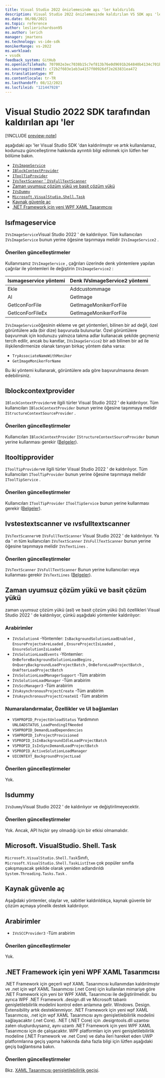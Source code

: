 ```yaml
---
title: Visual Studio 2022 önizlemesinde apı 'ler kaldırıldı
description: Visual Studio 2022 önizlemesinde kaldırılan VS SDK apı 'leri hakkında bilgi edinmek için uzantıları güncelleştirme Visual Studio 2022 önizleme ile çalışacak uzantı yazarları.
ms.date: 06/08/2021
ms.topic: reference
author: leslierichardson95
ms.author: lerich
manager: jmartens
ms.technology: vs-ide-sdk
monikerRange: vs-2022
ms.workload:
- vssdk
feedback_system: GitHub
ms.openlocfilehash: 707002e3ec7038b15c7ef813b76e0d9691b264840b4134c701b2fbedbed51df1
ms.sourcegitcommit: c72b2f603e1eb3a4157f00926df2e263831ea472
ms.translationtype: MT
ms.contentlocale: tr-TR
ms.lasthandoff: 08/12/2021
ms.locfileid: "121447928"
---
```

# <a name="visual-studio-2022-sdk-removed-apis"></a>Visual Studio 2022 SDK tarafından kaldırılan apı 'ler

[!INCLUDE [preview-note](../includes/preview-note.md)]

aşağıdaki apı 'ler Visual Studio SDK 'dan kaldırılmıştır ve artık kullanılamaz, kodunuzu güncelleştirme hakkında ayrıntılı bilgi edinmek için lütfen her bölüme bakın.

* [`IVsImageService`](#ivsimageservice)
* [`IBlockContextProvider`](#iblockcontextprovider)
* [`IToolTipProvider`](#itooltipprovider)
* [`IVsTextScanner` ' `IVsFullTextScanner`](#ivstextscanner-and-ivsfulltextscanner)
* [Zaman uyumsuz çözüm yükü ve basit çözüm yükü](#asynchronous-solution-load-and-lightweight-solution-load)
* [`IVsDummy`](#ivsdummy)
* [`Microsoft.VisualStudio.Shell.Task`](#microsoftvisualstudioshelltask)
* [Kaynak güvenle aç](#open-from-source-safe)
* [.NET Framework için yeni WPF XAML Tasarımcısı](#new-wpf-xaml-designer-for-net-framework)

## <a name="ivsimageservice"></a>Isıfmageservice

`IVsImageService`Visual Studio 2022 ' de kaldırılıyor. Tüm kullanıcıları `IVsImageService` bunun yerine öğesine taşınmaya melidir `IVsImageService2` .

### <a name="recommended-updates"></a>Önerilen güncelleştirmeler

Kullanırsanız `IVsImageService` , çağrıları üzerinde denk yöntemlere yapılan çağrılar ile yöntemleri ile değiştirin `IVsImageService2` :

| **Isımageservice yöntemi** | **Denk IVsImageService2 yöntemi** |
|----------------------------|----------------------------------------|
| Ekle                        | Addcustomımage                         |
| Al                        | GetImage                               |
| GetIconForFile             | GetImageMonikerForFile                 |
| GetIconForFileEx           | GetImageMonikerForFile                 |

`IVsImageService`öğesinin ekleme ve get yöntemleri, bilinen bir ad değil, özel görüntülere ada (bir dize) başvuruda bulunurlar.  Özel görüntülere başvurmak için kodunuzu yalnızca takma adlar kullanacak şekilde geçmeniz tercih edilir, ancak bu kanıtlar, `IVsImageService2` bir adı bilinen bir ad ile ilişkilendirmenize olanak tanıyan birkaç yöntem daha varsa:

* `TryAssociateNameWithMoniker`
* `GetImageMonikerForName`

Bu iki yöntemi kullanarak, görüntülere ada göre başvurulmasına devam edebilirsiniz.

## <a name="iblockcontextprovider"></a>Iblockcontextprovider

`IBlockContextProvider`ve ilgili türler Visual Studio 2022 ' de kaldırılıyor. Tüm kullanıcıları `IBlockContextProvider` bunun yerine öğesine taşınmaya melidir `IStructureContextSourceProvider` .

### <a name="recommended-updates"></a>Önerilen güncelleştirmeler

Kullanıcıları `IBlockContextProvider` `IStructureContextSourceProvider` bunun yerine kullanması gerekir ([Belgeler](/dotnet/api/microsoft.visualstudio.text.adornments.istructurecontextsourceprovider)).

## <a name="itooltipprovider"></a>Itooltipprovider

`IToolTipProvider`ve ilgili türler Visual Studio 2022 ' de kaldırılıyor. Tüm kullanıcıları `IToolTipProvider` bunun yerine öğesine taşınmaya melidir `IToolTipService` .

### <a name="recommended-updates"></a>Önerilen güncelleştirmeler

Kullanıcıları `IToolTipProvider` `IToolTipService` bunun yerine kullanması gerekir ([Belgeler](/dotnet/api/microsoft.visualstudio.text.adornments.itooltipservice)).

## <a name="ivstextscanner-and-ivsfulltextscanner"></a>Ivstestextscanner ve ıvsfulltextscanner

`IVsTextScanner`ve `IVsFullTextScanner` Visual Studio 2022 ' de kaldırılıyor. Ya da ' ın tüm kullanıcıları `IVsTextScanner` `IVsFullTextScanner` bunun yerine öğesine taşınmaya melidir `IVsTextLines` .

### <a name="recommended-updates"></a>Önerilen güncelleştirmeler

`IVsTextScanner` `IVsFullTextScanner` Bunun yerine kullanıcıları veya kullanması gerekir `IVsTextLines` ([Belgeler](/dotnet/apimicrosoft.visualstudio.textmanager.interop.ivstextlines.getlinetext)).

## <a name="asynchronous-solution-load-and-lightweight-solution-load"></a>Zaman uyumsuz çözüm yükü ve basit çözüm yükü

zaman uyumsuz çözüm yükü (asl) ve basit çözüm yükü (lsl) özellikleri Visual Studio 2022 ' de kaldırılıyor, çünkü aşağıdaki yöntemler kaldırılıyor:

### <a name="interfaces"></a>Arabirimler

* `IVsSolution4` -Yöntemler: `IsBackgroundSolutionLoadEnabled` , `EnsureProjectsAreLoaded` , `EnsureProjectIsLoaded` , `EnsureSolutionIsLoaded`
* `IVsSolutionLoadEvents` -Yöntemler: `OnBeforeBackgroundSolutionLoadBegins` , `OnQueryBackgroundLoadProjectBatch` , `OnBeforeLoadProjectBatch` , `OnAfterLoadProjectBatch`
* `IVsSolutionLoadManagerSupport` -Tüm arabirim
* `IVsSolutionLoadManager` -Tüm arabirim
* `IVsSccManager3`  -Tüm arabirim
* `IVsAsynchronousProjectCreate` -Tüm arabirim
* `IVsAsynchronousProjectCreateUI` -Tüm arabirim

### <a name="enums-properties-and-ui-contexts"></a>Numaralandırmalar, Özellikler ve UI bağlamları

* `VSHPROPID_ProjectUnloadStatus` Yardımının `UNLOADSTATUS_LoadPendingIfNeeded`
* `VSHPROPID_DemandLoadDependencies`
* `VSHPROPID_IsProjectProvisioned`
* `VSPROPID_IsInBackgroundIdleLoadProjectBatch`
* `VSPROPID_IsInSyncDemandLoadProjectBatch`
* `VSPROPID_ActiveSolutionLoadManager`
* `UICONTEXT_BackgroundProjectLoad`

### <a name="recommended-updates"></a>Önerilen güncelleştirmeler

Yok.

## <a name="ivsdummy"></a>Isdummy

`IVsDummy`Visual Studio 2022 ' de kaldırılıyor ve değiştirilmeyecektir. 

### <a name="recommended-updates"></a>Önerilen güncelleştirmeler

Yok. Ancak, API hiçbir şey olmadığı için bir etkisi olmamalıdır.

## <a name="microsoftvisualstudioshelltask"></a>Microsoft. VisualStudio. Shell. Task

`Microsoft.VisualStudio.Shell.Task`Sınıfı, `Microsoft.VisualStudio.Shell.TaskListItem` çok popüler sınıfla çakışmayacak şekilde olarak yeniden adlandırıldı `System.Threading.Tasks.Task` .

## <a name="open-from-source-safe"></a>Kaynak güvenle aç

Aşağıdaki yöntemler, olaylar ve, sabitler kaldırıldıkça, kaynak güvenle bir çözüm açmaya yönelik destek kaldırılıyor.

## <a name="interfaces"></a>Arabirimler

* `IVsSCCProvider3` -Tüm arabirim

### <a name="recommended-updates"></a>Önerilen güncelleştirmeler

Yok.

## <a name="new-wpf-xaml-designer-for-net-framework"></a>.NET Framework için yeni WPF XAML Tasarımcısı

.NET Framework için geçerli wpf XAML Tasarımcısı kullanımdan kaldırılmıştır ve .net için wpf XAML Tasarımcısı (.net Core) için kullanılan mimariye göre .NET Framework için yeni bir WPF XAML Tasarımcısı ile değiştirilmelidir. bu ayrıca WPF .NET Framework .design.dll ve Microsoft tabanlı genişletilebilirlik modelini kontrol eden anlamına gelir. Windows. Design. Extensibility artık desteklenmiyor. .NET Framework için yeni wpf XAML Tasarımcısı, .net için wpf XAML Tasarımcısı aynı genişletilebilirlik modelini sağlayacaktır (.net Core). .NET (.NET Core) için .designtools.dll uzantısı zaten oluşturduysanız, aynı uzantı .NET Framework için yeni WPF XAML Tasarımcısı için de çalışacaktır. WPF platformları için yeni genişletilebilirlik modeline (.NET Framework ve .net Core) ve daha ileri hareket eden UWP platformlarına geçiş yapma hakkında daha fazla bilgi için lütfen aşağıdaki geçiş bağlantısına bakın. 

### <a name="recommended-updates"></a>Önerilen güncelleştirmeler

Bkz. [XAML Tasarımcısı genişletilebilirlik geçişi](https://github.com/microsoft/xaml-designer-extensibility/blob/main/documents/xaml-designer-extensibility-migration.md).
